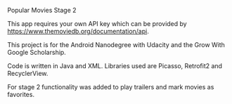 Popular Movies Stage 2 

This app requires your own API key which can be provided by https://www.themoviedb.org/documentation/api.

This project is for the Android Nanodegree with Udacity and
the Grow With Google Scholarship.

Code is written in Java and XML. Libraries used are
Picasso, Retrofit2 and RecyclerView.

For stage 2 functionality was added to play trailers and mark movies as favorites.
